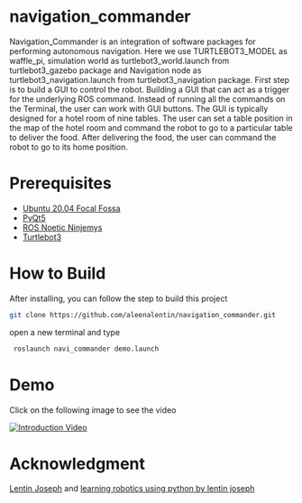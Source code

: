 # navigation_commander
Navigation_Commander is an integration of software packages for performing autonomous navigation. Here we use TURTLEBOT3_MODEL as waffle_pi, simulation world as turtlebot3_world.launch from  turtlebot3_gazebo package and Navigation node as turtlebot3_navigation.launch from turtlebot3_navigation package.
First step is to build a GUI to control the robot. Building a GUI that can act as a trigger for the underlying ROS command. Instead of running all the commands on the Terminal, the user can work with GUI buttons.
The GUI is typically designed for a hotel room of nine tables. The user can set a table position in the map of the hotel room and command the robot to go to a particular table to deliver the food. After delivering the food, the user can command the robot to go to its home position. 

# Prerequisites
* [Ubuntu 20.04 Focal Fossa](https://releases.ubuntu.com/20.04/)
* [PyQt5 ](https://gist.github.com/ujjwal96/1dcd57542bdaf3c9d1b0dd526ccd44ff) 
* [ROS Noetic Ninjemys](http://wiki.ros.org/noetic/Installation)
* [Turtlebot3]( https://automaticaddison.com/how-to-launch-the-turtlebot3-simulation-with-ros/)

 
 # How to Build

After installing, you can follow the step to build this project
```bash
git clone https://github.com/aleenalentin/navigation_commander.git

```
open a new terminal and type 
```bash
 roslaunch navi_commander demo.launch

```
# Demo 

Click on the following image to see the video


[![Introduction Video](https://img.youtube.com/vi/XMKM8N5_bg8/0.jpg)](https://youtu.be/XMKM8N5_bg8)
# Acknowledgment
[Lentin Joseph](https://lentinjoseph.com/) and  [learning robotics using python by lentin joseph](https://www.amazon.in/Learning-Robotics-Python-Lentin-Joseph/dp/1783287535)
